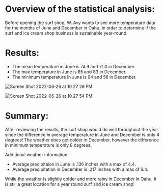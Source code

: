 # Overview of the statistical analysis:

Before opening the surf shop, W. Avy wants to see more temperature data for the months of June and December in Oahu, in order to determine if the surf and ice cream shop business is sustainable year-round.

# Results:

- The mean temperature in June is 74.9 and 71.0 in December.
- The max temperature in June is 85 and 83 in December.
- The minimum temperature in June is  64 and 56 in December.

![Screen Shot 2022-06-26 at 10 27 29 PM](https://user-images.githubusercontent.com/103215686/175860052-b20c5c36-d1fe-4845-b856-067759e11259.png)

![Screen Shot 2022-06-26 at 10 27 54 PM](https://user-images.githubusercontent.com/103215686/175860059-97ef154e-9669-448c-943b-b652eb3654e6.png)


# Summary:

After reviewing the results, the surf shop would do well throughout the year since the difference in average temperature in June and December is only 4 degrees! The weather does get colder in December, however the difference in minimum temperature is only 8 degrees.

Additional weather information:
- Average precipitaion in June is .136 inches with a max of 4.4.
- Average precipitation in December is .217 inches with a max of 6.4.

While the weather is slightly colder and more rainy in December in Oahu, it is still a great location for a year round surf and ice cream shop!
